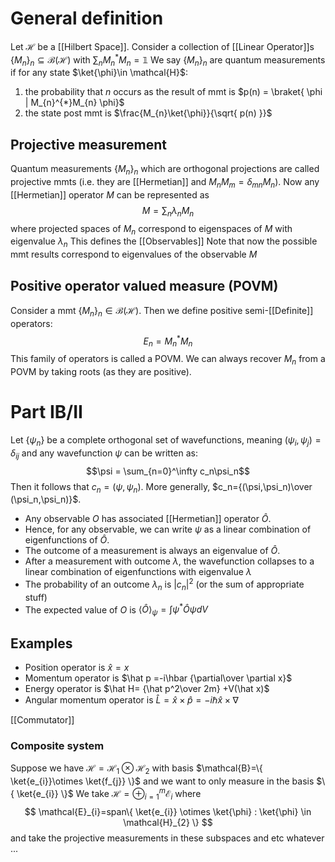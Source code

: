 # General definition
Let $\mathcal{H}$ be a [[Hilbert Space]]. 
Consider a collection of [[Linear Operator]]s $\{ M_{n} \}_{n} \subseteq \mathcal{B(\mathcal{H})}$ with $\sum_{n}M_{n}^{*}M_{n}=\mathbb{1}$
We say $\{ M_{n} \}_{n}$ are quantum measurements if for any state $\ket{\phi}\in \mathcal{H}$:
1. the probability that $n$ occurs as the result of mmt is $p(n) = \braket{ \phi | M_{n}^{*}M_{n} \phi}$
2. the state post mmt is $\frac{M_{n}\ket{\phi}}{\sqrt{ p(n) }}$
## Projective measurement
Quantum measurements $\{ M_{n} \}_{n}$ which are orthogonal projections are called projective mmts
(i.e. they are [[Hermetian]] and $M_{n}M_{m}=\delta_{mn}M_{n}$).
Now any [[Hermetian]] operator $M$ can be represented as 
$$
M = \sum_{n} \lambda_{n}M_{n}
$$
where projected spaces of $M_{n}$ correspond to eigenspaces of $M$ with eigenvalue $\lambda_{n}$
This defines the [[Observables]]
Note that now the possible mmt results correspond to eigenvalues of the observable $M$
## Positive operator valued measure (POVM)
Consider a mmt $\{ M_{n} \}_{n}\in \mathcal{B}(\mathcal{H})$.
Then we define positive semi-[[Definite]] operators:
$$
E_{n} = M_{n}^{*}M_{n}
$$
This family of operators is called a POVM.
We can always recover $M_{n}$ from a POVM by taking roots (as they are positive).

# Part IB/II
Let $\{\psi_n\}$ be a complete orthogonal set of wavefunctions, meaning $(\psi_i,\psi_j)=\delta_{ij}$ and any wavefunction $\psi$ can be written as:
$$\psi = \sum_{n=0}^\infty c_n\psi_n$$
Then it follows that $c_n=(\psi,\psi_n)$. More generally, $c_n={(\psi,\psi_n)\over (\psi_n,\psi_n)}$. 

- Any observable $O$ has associated [[Hermetian]] operator $\hat O$.
- Hence, for any observable, we can write $\psi$ as a linear combination of eigenfunctions of $\hat O$.
- The outcome of a measurement is always an eigenvalue of $\hat O$.
- After a measurement with outcome $\lambda$, the wavefunction collapses to a linear combination of eigenfunctions with eigenvalue $\lambda$
- The probability of an outcome $\lambda_n$ is $|c_n|^2$ (or the sum of appropriate stuff)
- The expected value of $O$ is $\langle\hat O \rangle_\psi = \int\psi^*\hat O\psi dV$

## Examples
- Position operator is $\hat x=x$
- Momentum operator is $\hat p =-i\hbar {\partial\over \partial x}$
- Energy operator is $\hat H= {\hat p^2\over 2m} +V(\hat x)$
- Angular momentum operator is $\hat L=\hat x\times\hat p=-i\hbar\hat x\times\nabla$ 


[[Commutator]]

### Composite system
Suppose we have $\mathcal{H}=\mathcal{H}_{1}\otimes \mathcal{H}_{2}$ with basis $\mathcal{B}=\{ \ket{e_{i}}\otimes \ket{f_{j}} \}$
and we want to only measure in the basis $\{ \ket{e_{i}} \}$
We take $\mathcal{H}=\oplus_{i=1}^{m}\mathcal{E}_{i}$
where
$$
\mathcal{E}_{i}=span\{ \ket{e_{i}} \otimes \ket{\phi} : \ket{\phi} \in \mathcal{H}_{2} \}
$$
and take the projective measurements in these subspaces and etc whatever ... 
